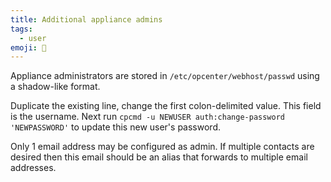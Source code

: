 ```yaml
---
title: Additional appliance admins
tags:
  - user
emoji: 👥
---
```


Appliance administrators are stored in `/etc/opcenter/webhost/passwd` using a shadow-like format.

Duplicate the existing line, change the first colon-delimited value. This field is the username. Next run `cpcmd -u NEWUSER auth:change-password 'NEWPASSWORD'` to update this new user's password.

Only 1 email address may be configured as admin. If multiple contacts are desired then this email should be an alias that forwards to multiple email addresses.
